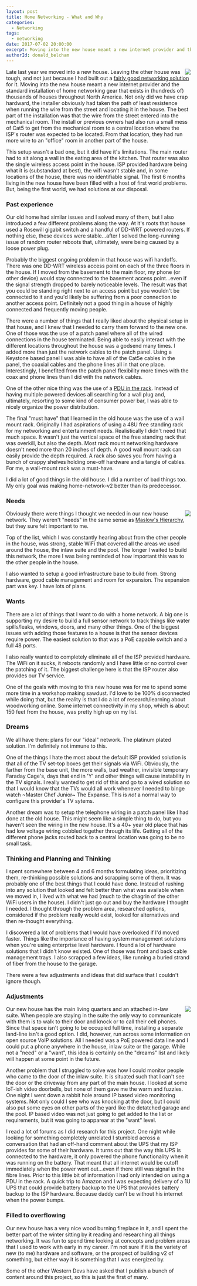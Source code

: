 ```yaml
---
layout: post
title: Home Networking - What and Why
categories:
  - Networking
tags:
  - networking
date: 2017-07-02 20:00:00
excerpt: Moving into the new house meant a new internet provider and the standard installation of home networking gear that exists in (hundreds of) thousands of houses throughout North America
authorId: donald_belcham
---
```

<img style="float: right;padding-left:10px" src="https://www.igloocoder.com/images/network-cables.jpg"/>

Late last year we moved into a new house. Leaving the other house was tough, and not just because I had built out a [fairly good networking solution](https://www.igloocoder.com/2014/03/25/A-solid-foundation/) for it. Moving into the new house meant a new internet provider and the standard installation of home networking gear that exists in (hundreds of) thousands of houses throughout North America. Not only did we have crap hardward, the installer obviously had taken the path of least resistence when running the wire from the street and locating it in the house. The best part of the installation was that the wire from the street entered into the mechanical room. The install or previous owners had also run a small mess of Cat5 to get from the mechanical room to a central location where the ISP's router was expected to be located. From that location, they had run more wire to an "office" room in another part of the house.

This setup wasn't a bad one, but it did have it's limitations. The main router had to sit along a wall in the eating area of the kitchen. That router was also the single wireless access point in the house. ISP provided hardware being what it is (substandard at best), the wifi wasn't stable and, in some locations of the house, there was no identifiable signal. The first 6 months living in the new house have been filled with a host of first world problems. But, being the first world, we had solutions at our disposal.

### Past experience
Our old home had similar issues and I solved many of them, but I also introduced a few different problems along the way. At it's roots that house used a Rosewill gigabit switch and a handful of DD-WRT powered routers. If nothing else, these devices were stable...after I solved the long-running issue of random router reboots that, ultimately, were being caused by a loose power plug.

Probably the biggest ongoing problem in that house was wifi handoffs. There was one DD-WRT wireless access point on each of the three floors in the house. If I moved from the basement to the main floor, my phone (or other device) would stay connected to the basement access point...even if the signal strength dropped to barely noticeable levels. The result was that you could be standing right next to an access point but you wouldn't be connected to it and you'd likely be suffering from a poor connection to another access point. Definitely not a good thing in a house of highly connected and frequently moving people.

There were a number of things that I really liked about the physical setup in that house, and I knew that I needed to carry them forward to the new one. One of those was the use of a patch panel where all of the wired connections in the house terminated. Being able to easily interact with the different locations throughout the house was a godsend many times. I added more than just the network cables to the patch panel. Using a Keystone based panel I was able to have all of the Cat5e cables in the panel, the coaxial cables and the phone lines all in that one place. Interestingly, I benefited from the patch panel flexibility more times with the coax and phone lines than I did with the network cables.

One of the other nice thing was the use of a [PDU in the rack](https://www.amazon.ca/StarTech-com-RKPW081915-19-Inch-Rackmount-Distribution/dp/B0035PS5AE/ref=sr_1_4?ie=UTF8&qid=1493169057&sr=8-4&keywords=rack+pdu). Instead of having multiple powered devices all searching for a wall plug and, ultimately, resorting to some kind of consumer power bar, I was able to nicely organize the power distribution.

The final "must have" that I learned in the old house was the use of a wall mount rack. Originally I had aspirations of using a 48U free standing rack for my networking and entertainment needs. Realistically I didn't need that much space. It wasn't just the vertical space of the free standing rack that was overkill, but also the depth. Most rack mount networking hardware doesn't need more than 20 inches of depth. A good wall mount rack can easily provide the depth required. A rack also saves you from having a bunch of crappy shelves holding one-off hardware and a tangle of cables. For me, a wall-mount rack was a must-have.

I did a lot of good things in the old house. I did a number of bad things too. My only goal was making home-network-v2 better than its predecessor.

### Needs
<img style="float: right;padding-left:10px" src="https://www.igloocoder.com/images/MaslowsHierarchyOfNeeds.jpg"/>

Obviously there were things I thought we needed in our new house network. They weren't "needs" in the same sense as [Maslow's Hierarchy](https://en.wikipedia.org/wiki/Maslow%27s_hierarchy_of_needs), but they sure felt important to me.

Top of the list, which I was constantly hearing about from the other people in the house, was strong, stable WiFi that covered all the areas we used around the house, the inlaw suite and the pool. The longer I waited to build this network, the more I was being reminded of how important this was to the other people in the house.

I also wanted to setup a good infrastructure base to build from. Strong hardware, good cable management and room for expansion. The expansion part was key. I have lots of plans.

### Wants
There are a lot of things that I want to do with a home network. A big one is supporting my desire to build a full sensor network to track things like water spills/leaks, windows, doors, and many other things. One of the biggest issues with adding those features to a house is that the sensor devices require power. The easiest solution to that was a PoE capable switch and a full 48 ports.

I also really wanted to completely eliminate all of the ISP provided hardware. The WiFi on it sucks, it reboots randomly and I have little or no control over the patching of it. The biggest challenge here is that the ISP router also provides our TV service.

One of the goals with moving to this new house was for me to spend some more time in a workshop making sawdust. I'd love to be 100% disconnected while doing that, but the reality is that I do a lot of research/learning about woodworking online. Some internet connectivity in my shop, which is about 150 feet from the house, was pretty high up on my list.

### Dreams
We all have them: plans for our "ideal" network. The platinum plated solution. I'm definitely not immune to this.

One of the things I hate the most about the default ISP provided solution is that all of the TV set-top boxes get their signals via WiFi. Obviously, the farther from the base unit, the more walls, bad weather, invisible temporary Faraday Cage's, days that end in 'Y' and other things will cause instability in the TV signals. I really wanted to get rid of this and go to a wired solution so that I would know that the TVs would all work whenever I needed to binge watch ~Master Chef Junior~ The Expanse. This is _not_ a normal way to configure this provider's TV sytems.

Another dream was to setup the telephone wiring in a patch panel like I had done at the old house. This might seem like a simple thing to do, but you haven't seen the wiring in the new house. It's a 40+ year old place that has had low voltage wiring cobbled together through its life. Getting all of the different phone jacks routed back to a central location was going to be no small task.

### Thinking and Planning and Thinking
I spent somewhere between 4 and 6 months formulating ideas, prioritizing them, re-thinking possible solutions and scrapping some of them. It was probably one of the best things that I could have done. Instead of rushing into any solution that looked and felt better than what was available when we moved in, I lived with what we had (much to the chagrin of the other WiFi users in the house). I didn't just go out and buy the hardware I thought I needed. I thought through the problem area, researched options, considered if the problem really would exist, looked for alternatives and then re-thought everything.

I discovered a lot of problems that I would have overlooked if I'd moved faster. Things like the importance of having system management solutions when you're using enterprise level hardware. I found a lot of hardware solutions that I didn't know existed. One of those was front and back cable management trays. I also scrapped a few ideas, like running a buried strand of fiber from the house to the garage.

There were a few adjustments and ideas that did surface that I couldn't ignore though.

### Adjustments
<img style="float: right;padding-left:10px" src="https://www.igloocoder.com/images/deskphone.jpg"/>

Our new house has the main living quarters and an attached in-law suite. When people are staying in the suite the only way to communicate with them is to walk to their door and knock or to call their cell phones. Since that space isn't going to be occupied full time, installing a separate land-line isn't a good option. I did, however, run across some information on open source VoIP solutions. All I needed was a PoE powered data line and I could put a phone anywhere in the house, inlaw suite or the garage. While not a "need" or a "want", this idea is certainly on the "dreams" list and likely will happen at some point in the future.

Another problem that I struggled to solve was how I could monitor people who came to the door of the inlaw suite. It is situated such that I can't see the door or the driveway from any part of the main house. I looked at some IoT-ish video doorbells, but none of them gave me the warm and fuzzies. One night I went down a rabbit hole around IP based video monitoring systems. Not only could I see who was knocking at the door, but I could also put some eyes on other parts of the yard like the detatched garage and the pool. IP based video was not just going to get added to the list or requirements, but it was going to apparear at the "want" level.

I read a lot of forums as I did research for this project. One night while looking for something completely unrelated I stumbled across a conversation that had an off-hand comment about the UPS that my ISP provides for some of their hardware. It turns out that the way this UPS is connected to the hardware, it only powered the phone functionality when it was running on the battery. That meant that all internet would be cutoff immediately when the power went out...even if there still was signal in the fibre lines. Prior to this little bit of information I had only intended on using a PDU in the rack. A quick trip to Amazon and I was expecting delivery of a 1U UPS that could provide battery backup to the UPS that provides battery backup to the ISP hardware. Because daddy can't be without his internet when the power bumps.

### Filled to overflowing
Our new house has a very nice wood burning fireplace in it, and I spent the better part of the winter sitting by it reading and researching all things networking. It was fun to spend time looking at concepts and problem areas that I used to work with early in my career. I'm not sure if it is the variety of new (to me) hardware and software, or the prospect of building v2 of something, but either way it is something that I was energized by.

Some of the other Western Devs have asked that I publish a bunch of content around this project, so this is just the first of many.